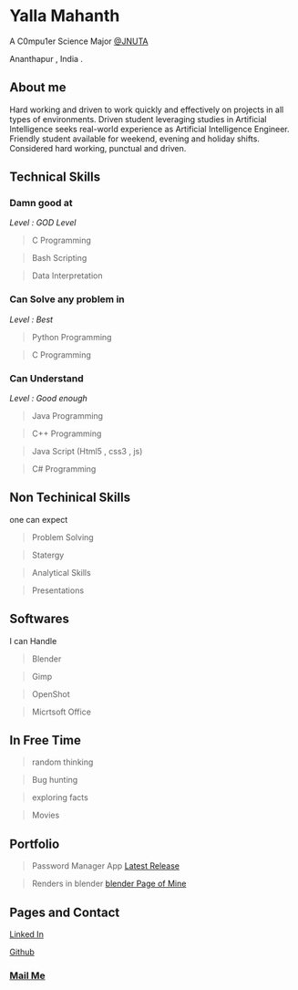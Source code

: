 # Yalla Mahanth
A C0mpu1er Science Major [@JNUTA](https://www.jntuacea.ac.in/) 

Ananthapur , India .

## About me
Hard working and driven to work quickly and effectively on projects in all types of environments. Driven student leveraging studies in Artificial Intelligence seeks real-world experience as Artificial Intelligence Engineer. Friendly student available for weekend, evening and holiday shifts. Considered hard working, punctual and driven. 

## Technical Skills 
### Damn good at

_Level : GOD Level_

> C Programming

> Bash Scripting

> Data Interpretation 

### Can Solve any problem in 

_Level : Best_

> Python Programming

> C Programming

### Can Understand 

_Level : Good enough_

> Java Programming

> C++ Programming

> Java Script (Html5 , css3 , js)

> C# Programming

> 

## Non Techinical Skills 

one can expect 

> Problem Solving

> Statergy

> Analytical Skills

> Presentations

## Softwares 

I can Handle

> Blender

> Gimp

> OpenShot

> Micrtsoft Office

## In Free Time

> random thinking

> Bug hunting

> exploring facts

> Movies

## Portfolio

> Password Manager App [Latest Release](https://github.com/Mahanth-Maha/PswdMngrAL/releases/tag/v1.2)

> Renders in blender [blender Page of Mine](/Blender_Renders/Blender_Render.md)

## Pages and Contact

[Linked In](linked.in/Mahanth-Maha)

[Github](github.com/Mahanth-Maha)

### [Mail Me](mailto:yallamahanth2002@gmail.com)
